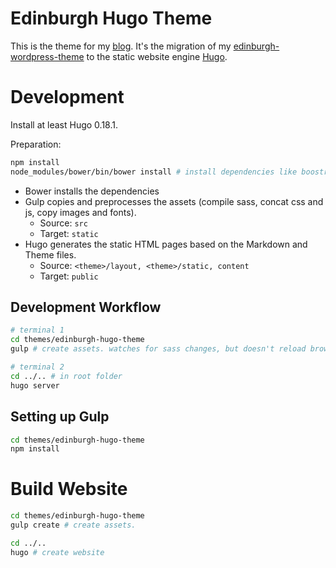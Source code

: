 # Edinburgh Hugo Theme

This is the theme for my [blog](https://blog.philipphauer.de). It's the migration of my [edinburgh-wordpress-theme](https://github.com/phauer/edinburgh-wordpress-theme) to the static website engine [Hugo](https://gohugo.io/).

# Development

Install at least Hugo 0.18.1.

Preparation:
```bash
npm install
node_modules/bower/bin/bower install # install dependencies like boostrap, jquery, font awesome
```

- Bower installs the dependencies
- Gulp copies and preprocesses the assets (compile sass, concat css and js, copy images and fonts). 
  - Source: `src`
  - Target: `static`
- Hugo generates the static HTML pages based on the Markdown and Theme files.
  - Source: `<theme>/layout, <theme>/static, content`
  - Target: `public`

## Development Workflow

```bash
# terminal 1
cd themes/edinburgh-hugo-theme
gulp # create assets. watches for sass changes, but doesn't reload browser, because hugo does this for us.

# terminal 2
cd ../.. # in root folder
hugo server 
```

## Setting up Gulp

```bash
cd themes/edinburgh-hugo-theme
npm install
```

# Build Website

```bash
cd themes/edinburgh-hugo-theme
gulp create # create assets.

cd ../..
hugo # create website
```
